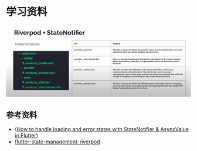 # 学习资料

![001](https://raw.githubusercontent.com/SeongBrave/pics/main/uPic/HYupMa.png)

## 参考资料

- ([How to handle loading and error states with StateNotifier & AsyncValue in Flutter](https://codewithandrea.com/articles/loading-error-states-state-notifier-async-value/))
- [flutter-state-management-riverpod](https://codewithandrea.com/articles/flutter-state-management-riverpod/)

